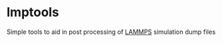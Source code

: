 # lmptools

Simple tools to aid in post processing of [LAMMPS](https://www.lammps.org/) simulation dump files

